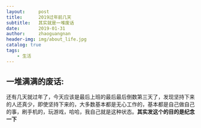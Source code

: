 ```yaml
---
layout:     post
title:      2019过年前几天
subtitle:   其实就是一堆废话
date:       2019-01-31
author:     zhaoguangnan
header-img: img/about_life.jpg
catalog: true
tags:
    - 生活
---
```


## 一堆满满的废话:

还有几天就过年了，今天应该是最后上班的最后最后倒数第三天了，发现坚持下来的人还真少，即使坚持下来的，大多数基本都是无心工作的，基本都是自己做自己的事，刷手机的，玩游戏，哈哈，我自己就是这种状态。**其实发这个的目的是纪念一下**
